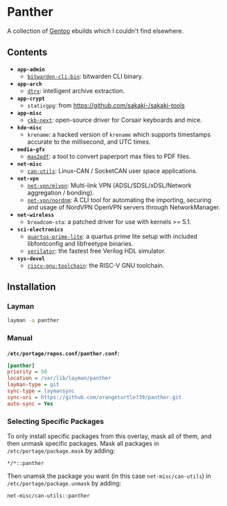 # Panther

A collection of [Gentoo](https://www.gentoo.org/) ebuilds which I couldn't find elsewhere.

## Contents

* **`app-admin`**
  * [`bitwarden-cli-bin`](https://github.com/bitwarden/cli): bitwarden CLI binary.
* **`app-arch`**
  * [`dtrx`](https://github.com/moonpyk/dtrx): intelligent archive extraction.
* **`app-crypt`**
  * `staticgpg`: from https://github.com/sakaki-/sakaki-tools
* **`app-misc`**
  * [`ckb-next`](https://github.com/mattanger/ckb-next): open-source driver for Corsair keyboards and mice.
* **`kde-misc`**
  * `krename`: a hacked version of `krename` which supports timestamps accurate to the millisecond, and UTC times.
* **`media-gfx`**
  * [`max2pdf`](https://github.com/orangeturtle739/max2pdf): a tool to convert paperport max files to PDF files.
* **`net-misc`**
  *  [`can-utils`](https://github.com/linux-can/can-utils): Linux-CAN / SocketCAN user space applications.
* **`net-vpn`**
  * [`net-vpn/mlvpn`](https://zehome.github.io/MLVPN/): Multi-link VPN (ADSL/SDSL/xDSL/Network aggregation / bonding).
  * [`net-vpn/nordnm`](https://github.com/Chadsr/NordVPN-NetworkManager): A CLI tool for automating the importing, securing and usage of NordVPN OpenVPN servers through NetworkManager.
* **`net-wireless`**
  * `broadcom-sta`: a patched driver for use with kernels >= 5.1.
* **`sci-electronics`**
  * [`quartus-prime-lite`](http://fpgasoftware.intel.com/?edition=lite): a quartus prime lite setup with included libfontconfig and libfreetype binaries.
  * [`verilator`](https://www.veripool.org/wiki/verilator): the fastest free Verilog HDL simulator.
* **`sys-devel`**
  * [`riscv-gnu-toolchain`](https://github.com/riscv/riscv-gnu-toolchain): the RISC-V GNU toolchain.

## Installation

### Layman

```sh
layman -a panther
```

### Manual

**`/etc/portage/repos.conf/panther.conf`:**
```ini
[panther]
priority = 50
location = /var/lib/layman/panther
layman-type = git
sync-type = laymansync
sync-uri = https://github.com/orangeturtle739/panther.git
auto-sync = Yes
```

### Selecting Specific Packages

To only install specific packages from this overlay, mask all of them, and then unmask specific packages.
Mask all packages in `/etc/portage/package.mask` by adding:
```
*/*::panther
```
Then unamsk the package you want (in this case `net-misc/can-utils`) in `/etc/portage/package.unmask` by adding:
```
net-misc/can-utils::panther
```
